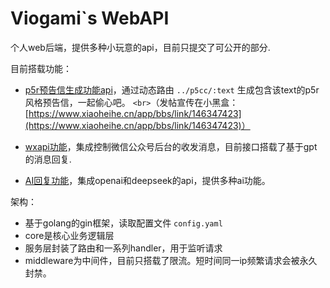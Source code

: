 # Viogami`s WebAPI

个人web后端，提供多种小玩意的api，目前只提交了可公开的部分.

目前搭载功能：

* [p5r预告信生成功能api](https://github.com/viogami/WebAPI/tree/master/core/p5cc)，通过动态路由 `../p5cc/:text` 生成包含该text的p5r风格预告信，一起偷心吧。
  `<br>`（发帖宣传在小黑盒：[https://www.xiaoheihe.cn/app/bbs/link/146347423](https://www.xiaoheihe.cn/app/bbs/link/146347423)）
* [wxapi功能](https://github.com/viogami/WebAPI/tree/master/core/wxapi)，集成控制微信公众号后台的收发消息，目前接口搭载了基于gpt的消息回复.

* [AI回复功能](https://github.com/viogami/WebAPI/tree/master/core/AI)，集成openai和deepseek的api，提供多种ai功能。

架构：

* 基于golang的gin框架，读取配置文件 `config.yaml`
* core是核心业务逻辑层
* 服务层封装了路由和一系列handler，用于监听请求
* middleware为中间件，目前只搭载了限流。短时间同一ip频繁请求会被永久封禁。
